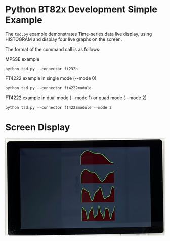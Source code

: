 # Python BT82x Development Simple Example

The `tsd.py` example demonstrates Time-series data live display, using HISTOGRAM and display four live graphs on the screen.

The format of the command call is as follows:

MPSSE example
```
python tsd.py --connector ft232h
```
FT4222 example in single mode (--mode 0)
```
python tsd.py --connector ft4222module

```
FT4222 example in dual mode (--mode 1) or quad mode (--mode 2)
```
python tsd.py --connector ft4222module --mode 2

```

# Screen Display
![tsd](../screenshots/Image_tsd.jpg)
